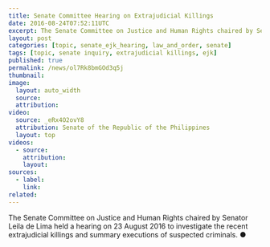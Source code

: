 ```yaml
---
title: Senate Committee Hearing on Extrajudicial Killings
date: 2016-08-24T07:52:11UTC
excerpt: The Senate Committee on Justice and Human Rights chaired by Senator Leila de Lima held a hearing on 23 August 2016 to investigate the recent extrajudicial killings and summary executions of suspected criminals.
layout: post
categories: [topic, senate_ejk_hearing, law_and_order, senate]
tags: [topic, senate inquiry, extrajudicial killings, ejk]
published: true
permalink: /news/ol7Rk8bmGOd3q5j
thumbnail:
image:
  layout: auto_width
  source: 
  attribution: 
video:
  source: _eRx4O2ovY8
  attribution: Senate of the Republic of the Philippines
  layout: top
videos:
  - source: 
    attribution: 
    layout: 
sources:
  - label:
    link:
related:
---
```


The Senate Committee on Justice and Human Rights chaired by Senator Leila de Lima held a hearing on 23 August 2016 to investigate the recent extrajudicial killings and summary executions of suspected criminals.
&#x25cf;
